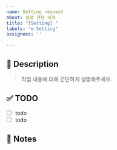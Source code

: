 ```yaml
---
name: Setting request
about: 설정 관련 이슈
title: "[Setting] "
labels: "⚙️ Setting"
assignees: ''

---
```


## 🚀 Description
> 작업 내용에 대해 간단하게 설명해주세요.

## ✅ TODO
- [ ] todo
- [ ] todo

## 📢 Notes
